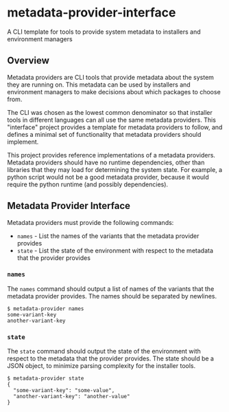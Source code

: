 # metadata-provider-interface
A CLI template for tools to provide system metadata to installers and environment managers

## Overview

Metadata providers are CLI tools that provide metadata about the system they are running on. This metadata can be used
by installers and environment managers to make decisions about which packages to choose from.

The CLI was chosen as the lowest common denominator so that installer tools in different languages can all use the same
metadata providers. This "interface" project provides a template for metadata providers to follow, and defines a minimal
set of functionality that metadata providers should implement.

This project provides reference implementations of a metadata providers. Metadata providers should have no
runtime dependencies, other than libraries that they may load for determining the system state. For example, a python
script would not be a good metadata provider, because it would require the python runtime (and possibly dependencies).

## Metadata Provider Interface

Metadata providers must provide the following commands:

* `names` - List the names of the variants that the metadata provider provides
* `state` - List the state of the environment with respect to the metadata that the provider provides

### `names`

The `names` command should output a list of names of the variants that the metadata provider provides. The names should
be separated by newlines.

```shell
$ metadata-provider names
some-variant-key
another-variant-key
```

### `state`

The `state` command should output the state of the environment with respect to the metadata that the provider provides.
The state should be a JSON object, to minimize parsing complexity for the installer tools.

```shell
$ metadata-provider state
{
  "some-variant-key": "some-value",  
  "another-variant-key": "another-value"
}
```